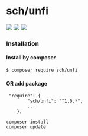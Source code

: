 # sch/unfi
 ![](https://img.shields.io/badge/version-v1.0.*-green.svg)
 ![](https://img.shields.io/badge/php-%5E7.3-blue.svg?logo=php&logoColor=white)
 ![](https://img.shields.io/badge/size-~40%20Kb-brightgreen.svg)

### Installation

#### Install by composer
```
$ composer require sch/unfi
```
#### OR add package
```
 "require": {
        "sch/unfi": "^1.0.*",
        ...
    },
```

````
composer install
composer update
````